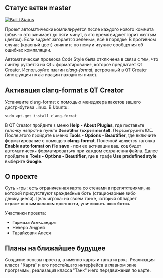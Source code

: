 ## Статус ветви master

[![Build Status](https://travis-ci.com/anevero/tanks.svg?token=rHXfUepVp6qMW4yZAUh7&branch=master)](https://travis-ci.com/anevero/tanks)

Проект автоматически компилируется после каждого нового коммита (обычно это занимает до пяти минут, в это время виджет горит желтым цветом). Если виджет загорается зелёным, всё в порядке. В противном случае (красный цвет) кликните по нему и изучите сообщения об ошибках компиляции.

Автоматическая проверка Code Style была отключена в связи с тем, что линтер ругается на Qt и форматирование, которое предлагает Qt Creator. Используйте плагин *clang-format*, встроенный в QT Creator (инструкция по активации находится ниже).

## Активация clang-format в QT Creator

Установите clang-format с помощью менеджера пакетов вашего дистрибутива Linux. В Ubuntu:

`sudo apt-get install clang-format`

В QT Creator пройдите в меню **Help - About Plugins**, где поставьте галочку напротив пункта **Beautifier (experimental)**. Перезагрузите IDE. После этого пройдите в меню **Tools - Options - Beautifier**, где включите форматирование с помощью **clang-format**. Полезной является галочка **Enable auto format on file save** - при ее активации ваш код будет автоматически форматироваться при каждом сохранении файла. Далее пройдите в **Tools - Options - Beautifier**, где в графе **Use predefined style** выберите **Google**.

## О проекте

Суть игры: есть ограниченная карта со стенами и препятствиями, на которой присутствуют враждебные боты (стационарные либо движущиеся). Цель игрока: на своем танке, который обладает ограниченным запасом прочности, уничтожить всех ботов.

Участники проекта:
  - Гармаза Александра
  - Неверо Андрей
  - Тарайкович Алеся

## Планы на ближайшее будущее

Создание основы проекта, а именно карты и танка игрока. Реализация класса "Карта" и его простейшего интерфейса в главном окне программы, реализация класса "Танк" и его передвижения по карте.

